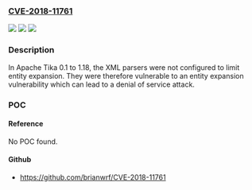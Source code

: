 ### [CVE-2018-11761](https://cve.mitre.org/cgi-bin/cvename.cgi?name=CVE-2018-11761)
![](https://img.shields.io/static/v1?label=Product&message=Apache%20Tika&color=blue)
![](https://img.shields.io/static/v1?label=Version&message=n%2Fa&color=blue)
![](https://img.shields.io/static/v1?label=Vulnerability&message=Denial%20of%20Service%20via%20XML%20Entity%20Expansion&color=brighgreen)

### Description

In Apache Tika 0.1 to 1.18, the XML parsers were not configured to limit entity expansion. They were therefore vulnerable to an entity expansion vulnerability which can lead to a denial of service attack.

### POC

#### Reference
No POC found.

#### Github
- https://github.com/brianwrf/CVE-2018-11761

